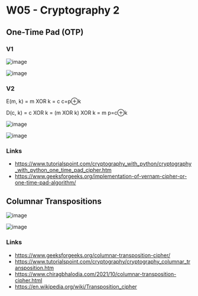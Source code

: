
# W05 - Cryptography 2

## One-Time Pad (OTP)

### V1 
![image](https://github.com/user-attachments/assets/6b4163eb-830d-4574-848d-9b234ad296f9)


![image](https://github.com/user-attachments/assets/01926c15-61a8-47b6-9ffe-7fb94f4838ef)

### V2
E(m, k) = m XOR k = c
c=p⊕k

D(c, k) = c XOR k = (m XOR k) XOR k = m
p=c⊕k

![image](https://github.com/user-attachments/assets/8aec3988-85fc-441f-bfd2-aecb36d009fb)


![image](https://github.com/user-attachments/assets/6ac70946-bd44-469b-bfb9-26b45881f462)

### Links
- https://www.tutorialspoint.com/cryptography_with_python/cryptography_with_python_one_time_pad_cipher.htm
- https://www.geeksforgeeks.org/implementation-of-vernam-cipher-or-one-time-pad-algorithm/





          
## Columnar Transpositions

![image](https://github.com/user-attachments/assets/98ea0529-5f8d-4c0e-bda1-763a67ea10a2)


![image](https://github.com/user-attachments/assets/0d7757c4-823c-4846-a69b-59ea5d8946ea)

### Links
- https://www.geeksforgeeks.org/columnar-transposition-cipher/
- https://www.tutorialspoint.com/cryptography/cryptography_columnar_transposition.htm
- https://www.chiragbhalodia.com/2021/10/columnar-transposition-cipher.html
- https://en.wikipedia.org/wiki/Transposition_cipher
